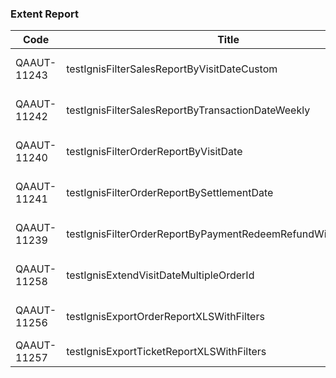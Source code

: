 ### Extent Report
| Code        | Title                                                          | Extent Report Link                                                                                         | Testrail                                                                                                                                                                           |
| ----------- | -------------------------------------------------------------- | ---------------------------------------------------------------------------------------------------------- | ---------------------------------------------------------------------------------------------------------------------------------------------------------------------------------- |
| QAAUT-11243 | testIgnisFilterSalesReportByVisitDateCustom                    | http://10.6.1.196:8080/view/TTD/job/TTD-Dashboard-Automation/85/artifact/extent-reports/extent-report.html |                                                                                                                                                                                    |
| QAAUT-11242 | testIgnisFilterSalesReportByTransactionDateWeekly              | http://10.6.1.196:8080/view/TTD/job/TTD-Dashboard-Automation/86/artifact/extent-reports/extent-report.html | [https://tiket.testrail.com/index.php?/cases/view/1195520](https://tiket.testrail.com/index.php?/cases/view/1195520 "https://tiket.testrail.com/index.php?/cases/view/1195520")    |
| QAAUT-11240 | testIgnisFilterOrderReportByVisitDate                          | http://10.6.1.196:8080/view/TTD/job/TTD-Dashboard-Automation/92/artifact/extent-reports/extent-report.html | [https://tiket.testrail.com//index.php?/cases/view/1195519](https://tiket.testrail.com//index.php?/cases/view/1195519 "https://tiket.testrail.com//index.php?/cases/view/1195519") |
| QAAUT-11241 | testIgnisFilterOrderReportBySettlementDate                     | http://10.6.1.196:8080/view/TTD/job/TTD-Dashboard-Automation/88/artifact/extent-reports/extent-report.html | [https://tiket.testrail.com//index.php?/cases/view/1195518](https://tiket.testrail.com//index.php?/cases/view/1195518 "https://tiket.testrail.com//index.php?/cases/view/1195518") |
| QAAUT-11239 | testIgnisFilterOrderReportByPaymentRedeemRefundWithTransaction | http://10.6.1.196:8080/view/TTD/job/TTD-Dashboard-Automation/89/artifact/extent-reports/extent-report.html | [https://tiket.testrail.com//index.php?/cases/view/1195517](https://tiket.testrail.com//index.php?/cases/view/1195517 "https://tiket.testrail.com//index.php?/cases/view/1195517") |
| QAAUT-11258 | testIgnisExtendVisitDateMultipleOrderId                        | http://10.6.1.196:8080/view/TTD/job/TTD-Dashboard-Automation/90/artifact/extent-reports/extent-report.html |                                                                                                                                                                                    |
| QAAUT-11256 | testIgnisExportOrderReportXLSWithFilters                       | http://10.6.1.196:8080/view/TTD/job/TTD-Dashboard-Automation/93/artifact/extent-reports/extent-report.html |                                                                                                                                                                                    |
| QAAUT-11257 | testIgnisExportTicketReportXLSWithFilters                      |                                                                                                            |                                                                                                                                                                                    |
